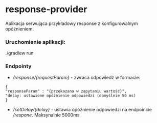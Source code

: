 # response-provider
Aplikacja serwująca przykładowy response z konfigurowalnym opóźnieniem.

### Uruchomienie aplikacji:
./gradlew run

### Endpointy

* */response/{requestParam}* - zwraca odpowiedż w formacie:
```
{
"responseParam" : "{przekazana w zapytaniu wartość}",
"delay: ustawione opóżnienie odpowiedzi (domyślnie 50 ms)
}
```
* */setDelay/{delay}* - ustawia opóźnienie odpowiedzi na endpoincie */respone*. Maksynalnie 5000ms
